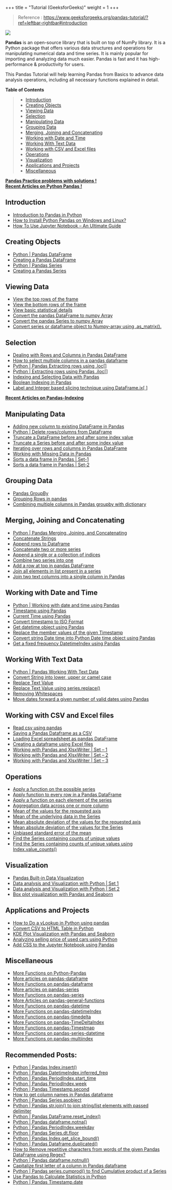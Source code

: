 +++
title = "Tutorial (GeeksforGeeks)"
weight = 1
+++
> Reference : https://www.geeksforgeeks.org/pandas-tutorial/?ref=leftbar-rightbar#introduction

![](https://media.geeksforgeeks.org/wp-content/uploads/20200226170738/Pandas-Tutorial-copy-2.png)

**Pandas** is an open-source library that is built on top of NumPy library. It is a Python package that offers various data structures and operations for manipulating numerical data and time series. It is mainly popular for importing and analyzing data much easier. Pandas is fast and it has high-performance & productivity for users.

This Pandas Tutorial will help learning Pandas from Basics to advance data analysis operations, including all necessary functions explained in detail.

**Table of Contents**

> -   [Introduction](https://www.geeksforgeeks.org/pandas-tutorial/?ref=leftbar-rightbar#introduction)
> -   [Creating Objects](https://www.geeksforgeeks.org/pandas-tutorial/?ref=leftbar-rightbar#creating)
> -   [Viewing Data](https://www.geeksforgeeks.org/pandas-tutorial/?ref=leftbar-rightbar#viewing)
> -   [Selection](https://www.geeksforgeeks.org/pandas-tutorial/?ref=leftbar-rightbar#selection)
> -   [Manipulating Data](https://www.geeksforgeeks.org/pandas-tutorial/?ref=leftbar-rightbar#manipulating)
> -   [Grouping Data](https://www.geeksforgeeks.org/pandas-tutorial/?ref=leftbar-rightbar#grouping)
> -   [Merging, Joining and Concatenating](https://www.geeksforgeeks.org/pandas-tutorial/?ref=leftbar-rightbar#merging)
> -   [Working with Date and Time](https://www.geeksforgeeks.org/pandas-tutorial/?ref=leftbar-rightbar#dates)
> -   [Working With Text Data](https://www.geeksforgeeks.org/pandas-tutorial/?ref=leftbar-rightbar#text)
> -   [Working with CSV and Excel files](https://www.geeksforgeeks.org/pandas-tutorial/?ref=leftbar-rightbar#csv)
> -   [Operations](https://www.geeksforgeeks.org/pandas-tutorial/?ref=leftbar-rightbar#operations)
> -   [Visualization](https://www.geeksforgeeks.org/pandas-tutorial/?ref=leftbar-rightbar#visualization)
> -   [Applications and Projects](https://www.geeksforgeeks.org/pandas-tutorial/?ref=leftbar-rightbar#applications)
> -   [Miscellaneous](https://www.geeksforgeeks.org/pandas-tutorial/?ref=leftbar-rightbar#miscellaneous)

[**Pandas Practice problems with solutions !**](https://www.geeksforgeeks.org/pandas-practice-excercises-questions-and-solutions/)  
[**Recent Articles on Python Pandas !**](https://www.geeksforgeeks.org/tag/python-pandas/)

## Introduction

-   [Introduction to Pandas in Python](https://www.geeksforgeeks.org/introduction-to-pandas-in-python/)
-   [How to Install Python Pandas on Windows and Linux?](https://www.geeksforgeeks.org/how-to-install-python-pandas-on-windows-and-linux/)
-   [How To Use Jupyter Notebook – An Ultimate Guide](https://www.geeksforgeeks.org/how-to-use-jupyter-notebook-an-ultimate-guide/)

## Creating Objects

-   [Python | Pandas DataFrame](https://www.geeksforgeeks.org/python-pandas-dataframe/)
-   [Creating a Pandas DataFrame](https://www.geeksforgeeks.org/creating-a-pandas-dataframe/)
-   [Python | Pandas Series](https://www.geeksforgeeks.org/python-pandas-series/)
-   [Creating a Pandas Series](http://geeksforgeeks.org/creating-a-pandas-series/)

## Viewing Data

-   [View the top rows of the frame](https://www.geeksforgeeks.org/python-pandas-dataframe-series-head-method/)
-   [View the bottom rows of the frame](https://www.geeksforgeeks.org/python-pandas-dataframe-series-tail-method/)
-   [View basic statistical details](https://www.geeksforgeeks.org/python-pandas-dataframe-describe-method/)
-   [Convert the pandas DataFrame to numpy Array](https://www.geeksforgeeks.org/pandas-dataframe-to_numpy-convert-dataframe-to-numpy-array/)
-   [Convert the pandas Series to numpy Array](https://www.geeksforgeeks.org/python-pandas-series-to_numpy/)
-   [Convert series or dataframe object to Numpy-array using .as_matrix().](https://www.geeksforgeeks.org/python-pandas-series-as_matrix/)

## Selection

-   [Dealing with Rows and Columns in Pandas DataFrame](https://www.geeksforgeeks.org/dealing-with-rows-and-columns-in-pandas-dataframe/)
-   [How to select multiple columns in a pandas dataframe](https://www.geeksforgeeks.org/dealing-with-rows-and-columns-in-pandas-dataframe/)
-   [Python | Pandas Extracting rows using .loc[]](https://www.geeksforgeeks.org/python-pandas-extracting-rows-using-loc/)
-   [Python | Extracting rows using Pandas .iloc[]](https://www.geeksforgeeks.org/python-extracting-rows-using-pandas-iloc/)
-   [Indexing and Selecting Data with Pandas](https://www.geeksforgeeks.org/indexing-and-selecting-data-with-pandas/)
-   [Boolean Indexing in Pandas](https://www.geeksforgeeks.org/boolean-indexing-in-pandas/)
-   [Label and Integer based slicing technique using DataFrame.ix[ ]](https://www.geeksforgeeks.org/python-pandas-dataframe-ix/)

  [**Recent Articles on Pandas-Indexing**](https://www.geeksforgeeks.org/tag/python-pandas-indexing/)

## Manipulating Data

-   [Adding new column to existing DataFrame in Pandas](https://www.geeksforgeeks.org/adding-new-column-to-existing-dataframe-in-pandas/)
-   [Python | Delete rows/columns from DataFrame](https://www.geeksforgeeks.org/python-delete-rows-columns-from-dataframe-using-pandas-drop/)
-   [Truncate a DataFrame before and after some index value](https://www.geeksforgeeks.org/python-pandas-dataframe-truncate/)
-   [Truncate a Series before and after some index value](https://www.geeksforgeeks.org/python-pandas-series-truncate/)
-   [Iterating over rows and columns in Pandas DataFrame](https://www.geeksforgeeks.org/iterating-over-rows-and-columns-in-pandas-dataframe/)
-   [Working with Missing Data in Pandas](https://www.geeksforgeeks.org/working-with-missing-data-in-pandas/)
-   [Sorts a data frame in Pandas | Set-1](https://www.geeksforgeeks.org/python-pandas-dataframe-sort_values-set-1/)
-   [Sorts a data frame in Pandas | Set-2](https://www.geeksforgeeks.org/python-pandas-dataframe-sort_values-set-2/)

## Grouping Data

-   [Pandas GroupBy](https://www.geeksforgeeks.org/pandas-groupby/)
-   [Grouping Rows in pandas](https://www.geeksforgeeks.org/grouping-rows-in-pandas/)
-   [Combining multiple columns in Pandas groupby with dictionary](https://www.geeksforgeeks.org/combining-multiple-columns-in-pandas-groupby-with-dictionary/)

## Merging, Joining and Concatenating

-   [Python | Pandas Merging, Joining, and Concatenating](https://www.geeksforgeeks.org/python-pandas-merging-joining-and-concatenating/)
-   [Concatenate Strings](https://www.geeksforgeeks.org/python-pandas-series-str-cat-to-concatenate-string/)
-   [Append rows to Dataframe](https://www.geeksforgeeks.org/python-pandas-dataframe-append/)
-   [Concatenate two or more series](https://www.geeksforgeeks.org/python-pandas-series-append/)
-   [Append a single or a collection of indices](https://www.geeksforgeeks.org/python-pandas-index-append/)
-   [Combine two series into one](https://www.geeksforgeeks.org/python-pandas-series-combine/)
-   [Add a row at top in pandas DataFrame](https://www.geeksforgeeks.org/add-a-row-at-top-in-pandas-dataframe/)
-   [Join all elements in list present in a series](https://www.geeksforgeeks.org/python-pandas-str-join-to-join-string-list-elements-with-passed-delimiter/)
-   [Join two text columns into a single column in Pandas](https://www.geeksforgeeks.org/join-two-text-columns-into-a-single-column-in-pandas/)

## Working with Date and Time

-   [Python | Working with date and time using Pandas](https://www.geeksforgeeks.org/python-working-with-date-and-time-using-pandas/)
-   [Timestamp using Pandas](https://www.geeksforgeeks.org/python-pandas-timestamp-timestamp/)
-   [Current Time using Pandas](https://www.geeksforgeeks.org/python-pandas-timestamp-now/)
-   [Convert timestamp to ISO Format](https://www.geeksforgeeks.org/python-pandas-timestamp-isoformat/)
-   [Get datetime object using Pandas](https://www.geeksforgeeks.org/python-pandas-timestamp-date/)
-   [Replace the member values of the given Timestamp](https://www.geeksforgeeks.org/python-pandas-timestamp-replace/)
-   [Convert string Date time into Python Date time object using Pandas](https://www.geeksforgeeks.org/python-pandas-to_datetime/)
-   [Get a fixed frequency DatetimeIndex using Pandas](https://www.geeksforgeeks.org/python-pandas-date_range-method/)

## Working With Text Data

-   [Python | Pandas Working With Text Data](https://www.geeksforgeeks.org/python-pandas-working-with-text-data/)
-   [Convert String into lower, upper or camel case](https://www.geeksforgeeks.org/python-pandas-series-str-lower-upper-and-title/)
-   [Replace Text Value](https://www.geeksforgeeks.org/python-pandas-series-str-replace-to-replace-text-in-a-series/)
-   [Replace Text Value using series.replace()](https://www.geeksforgeeks.org/python-pandas-series-replace/)
-   [Removing Whitespaces](https://www.geeksforgeeks.org/python-pandas-series-str-strip-lstrip-and-rstrip/)
-   [Move dates forward a given number of valid dates using Pandas](https://www.geeksforgeeks.org/python-pandas-tseries-offsets-dateoffset/)

## Working with CSV and Excel files

-   [Read csv using pandas](https://www.geeksforgeeks.org/python-read-csv-using-pandas-read_csv/)
-   [Saving a Pandas Dataframe as a CSV](https://www.geeksforgeeks.org/saving-a-pandas-dataframe-as-a-csv/)
-   [Loading Excel spreadsheet as pandas DataFrame](https://www.geeksforgeeks.org/loading-excel-spreadsheet-as-pandas-dataframe/)
-   [Creating a dataframe using Excel files](https://www.geeksforgeeks.org/creating-a-dataframe-using-excel-files/)
-   [Working with Pandas and XlsxWriter | Set – 1](https://www.geeksforgeeks.org/python-working-with-pandas-and-xlsxwriter-set-1/)
-   [Working with Pandas and XlsxWriter | Set – 2](https://www.geeksforgeeks.org/python-working-with-pandas-and-xlsxwriter-set-2/)
-   [Working with Pandas and XlsxWriter | Set – 3](https://www.geeksforgeeks.org/python-working-with-pandas-and-xlsxwriter-set-3/)

## Operations

-   [Apply a function on the possible series](https://www.geeksforgeeks.org/python-pandas-apply/)
-   [Apply function to every row in a Pandas DataFrame](https://www.geeksforgeeks.org/apply-function-to-every-row-in-a-pandas-dataframe/)
-   [Apply a function on each element of the series](https://www.geeksforgeeks.org/python-pandas-series-apply/)
-   [Aggregation data across one or more column](https://www.geeksforgeeks.org/python-pandas-dataframe-aggregate/)
-   [Mean of the values for the requested axis](https://www.geeksforgeeks.org/python-pandas-dataframe-mean/)
-   [Mean of the underlying data in the Series](https://www.geeksforgeeks.org/python-pandas-series-mean/)
-   [Mean absolute deviation of the values for the requested axis](https://www.geeksforgeeks.org/python-pandas-dataframe-mad/)
-   [Mean absolute deviation of the values for the Series](https://www.geeksforgeeks.org/python-pandas-series-mad-to-calculate-mean-absolute-deviation-of-a-series/)
-   [Unbiased standard error of the mean](https://www.geeksforgeeks.org/python-pandas-dataframe-sem/)
-   [Find the Series containing counts of unique values](https://www.geeksforgeeks.org/python-pandas-series-value_counts/)
-   [Find the Series containing counts of unique values using Index.value_counts()](https://www.geeksforgeeks.org/python-pandas-index-value_counts/)

## Visualization

-   [Pandas Built-in Data Visualization](https://www.geeksforgeeks.org/pandas-built-in-data-visualization-ml/)
-   [Data analysis and Visualization with Python | Set 1](https://www.geeksforgeeks.org/data-analysis-visualization-python/)
-   [Data analysis and Visualization with Python | Set 2](https://www.geeksforgeeks.org/data-analysis-visualization-python-set-2/)
-   [Box plot visualization with Pandas and Seaborn](https://www.geeksforgeeks.org/box-plot-visualization-with-pandas-and-seaborn/)

## Applications and Projects

-   [How to Do a vLookup in Python using pandas](https://www.geeksforgeeks.org/how-to-do-a-vlookup-in-python-using-pandas/)
-   [Convert CSV to HTML Table in Python](http://geeksforgeeks.org/convert-csv-to-html-table-in-python/)
-   [KDE Plot Visualization with Pandas and Seaborn](https://www.geeksforgeeks.org/kde-plot-visualization-with-pandas-and-seaborn/)
-   [Analyzing selling price of used cars using Python](https://www.geeksforgeeks.org/analyzing-selling-price-of-used-cars-using-python/)
-   [Add CSS to the Jupyter Notebook using Pandas](https://www.geeksforgeeks.org/add-css-to-the-jupyter-notebook-using-pandas/)

## Miscellaneous

-   [More Functions on Python-Pandas](https://www.geeksforgeeks.org/tag/python-pandas/)
-   [More articles on pandas-dataframe](https://www.geeksforgeeks.org/tag/python-pandas-dataframe/)
-   [More Functions on pandas-dataframe](https://www.geeksforgeeks.org/tag/python-pandas-dataframe-methods/)
-   [More articles on pandas-series](https://www.geeksforgeeks.org/tag/python-pandas-series/)
-   [More Functions on pandas-series](https://www.geeksforgeeks.org/tag/python-pandas-series-methods/)
-   [More Articles on pandas-general-functions](https://www.geeksforgeeks.org/tag/python-pandas-general-functions/)
-   [More Functions on pandas-datetime](https://www.geeksforgeeks.org/tag/python-pandas-datetime/)
-   [More Functions on pandas-datetimeIndex](https://www.geeksforgeeks.org/tag/python-pandas-datetimeindex/)
-   [More Functions on pandas-timedelta](https://www.geeksforgeeks.org/tag/python-pandas-timedelta/)
-   [More Functions on pandas-TimeDeltaIndex](https://www.geeksforgeeks.org/tag/python-pandas-timedeltaindex/)
-   [More Functions on pandas-Timestmap](https://www.geeksforgeeks.org/tag/python-pandas-timestamp/)
-   [More Functions on pandas-series-datetime](https://www.geeksforgeeks.org/tag/python-pandas-series-datetime/)
-   [More Functions on pandas-multiindex](https://www.geeksforgeeks.org/tag/python-pandas-multiindex/)

  
  
  
  
  
  
  
  

  
  

  

## Recommended Posts:

-   [Python | Pandas Index.insert()](https://www.geeksforgeeks.org/python-pandas-index-insert/?ref=rp)
-   [Python | Pandas DatetimeIndex.inferred_freq](https://www.geeksforgeeks.org/python-pandas-datetimeindex-inferred_freq/?ref=rp)
-   [Python | Pandas PeriodIndex.start_time](https://www.geeksforgeeks.org/python-pandas-periodindex-start_time/?ref=rp)
-   [Python | Pandas PeriodIndex.week](https://www.geeksforgeeks.org/python-pandas-periodindex-week/?ref=rp)
-   [Python | Pandas Timestamp.second](https://www.geeksforgeeks.org/python-pandas-timestamp-second/?ref=rp)
-   [How to get column names in Pandas dataframe](https://www.geeksforgeeks.org/how-to-get-column-names-in-pandas-dataframe/?ref=rp)
-   [Python | Pandas Series.asobject](https://www.geeksforgeeks.org/python-pandas-series-asobject/?ref=rp)
-   [Python | Pandas str.join() to join string/list elements with passed delimiter](https://www.geeksforgeeks.org/python-pandas-str-join-to-join-string-list-elements-with-passed-delimiter/?ref=rp)
-   [Python | Pandas DataFrame.reset_index()](https://www.geeksforgeeks.org/python-pandas-dataframe-reset_index/?ref=rp)
-   [Python | Pandas dataframe.notna()](https://www.geeksforgeeks.org/python-pandas-dataframe-notna/?ref=rp)
-   [Python | Pandas PeriodIndex.weekday](https://www.geeksforgeeks.org/python-pandas-periodindex-weekday/?ref=rp)
-   [Python | Pandas Series.dt.floor](https://www.geeksforgeeks.org/python-pandas-series-dt-floor/?ref=rp)
-   [Python | Pandas Index.get_slice_bound()](https://www.geeksforgeeks.org/python-pandas-index-get_slice_bound/?ref=rp)
-   [Python | Pandas Dataframe.duplicated()](https://www.geeksforgeeks.org/python-pandas-dataframe-duplicated/?ref=rp)
-   [How to Remove repetitive characters from words of the given Pandas DataFrame using Regex?](https://www.geeksforgeeks.org/how-to-remove-repetitive-characters-from-words-of-the-given-pandas-dataframe-using-regex/?ref=rp)
-   [Python | Pandas dataframe.notnull()](https://www.geeksforgeeks.org/python-pandas-dataframe-notnull/?ref=rp)
-   [Capitalize first letter of a column in Pandas dataframe](https://www.geeksforgeeks.org/capitalize-first-letter-of-a-column-in-pandas-dataframe/?ref=rp)
-   [Python | Pandas series.cumprod() to find Cumulative product of a Series](https://www.geeksforgeeks.org/python-pandas-series-cumprod-to-find-cumulative-product-of-a-series/?ref=rp)
-   [Use Pandas to Calculate Statistics in Python](https://www.geeksforgeeks.org/use-pandas-to-calculate-statistics-in-python/?ref=rp)
-   [Python | Pandas Timestamp.date](https://www.geeksforgeeks.org/python-pandas-timestamp-date/?ref=rp)

